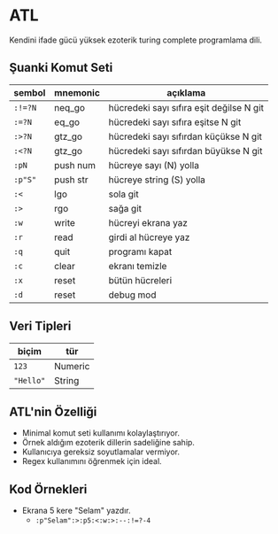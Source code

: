 # ATL
Kendini ifade gücü yüksek ezoterik turing complete programlama dili.

## Şuanki Komut Seti

| sembol | mnemonic | açıklama |
| -------|----------|--------- |
|`:!=?N` | neq_go   | hücredeki sayı sıfıra eşit değilse N git |
|`:=?N`  | eq_go    | hücredeki sayı sıfıra eşitse N git |
|`:>?N`  | gtz_go   | hücredeki sayı sıfırdan küçükse N git |
|`:<?N`  | gtz_go   | hücredeki sayı sıfırdan büyükse N git |
|`:pN`   | push num | hücreye sayı (N) yolla |
|`:p"S"`   | push str | hücreye string (S) yolla|
|`:<` | lgo | sola git |
|`:>` | rgo | sağa git |
|`:w` | write | hücreyi ekrana yaz |
|`:r` | read | girdi al hücreye yaz |
|`:q` | quit | programı kapat |
|`:c` | clear | ekranı temizle |
|`:x` | reset | bütün hücreleri |
|`:d` | reset | debug mod |

## Veri Tipleri

| biçim | tür |
| ------|---- |
| `123` | Numeric |
| `"Hello"` | String |

## ATL'nin Özelliği

- Minimal komut seti kullanımı kolaylaştırıyor.
- Örnek aldığım ezoterik dillerin sadeliğine sahip.
- Kullanıcıya gereksiz soyutlamalar vermiyor.
- Regex kullanımını öğrenmek için ideal.

## Kod Örnekleri
- Ekrana 5 kere "Selam" yazdır.
  -  `:p"Selam":>:p5:<:w:>:--:!=?-4`

